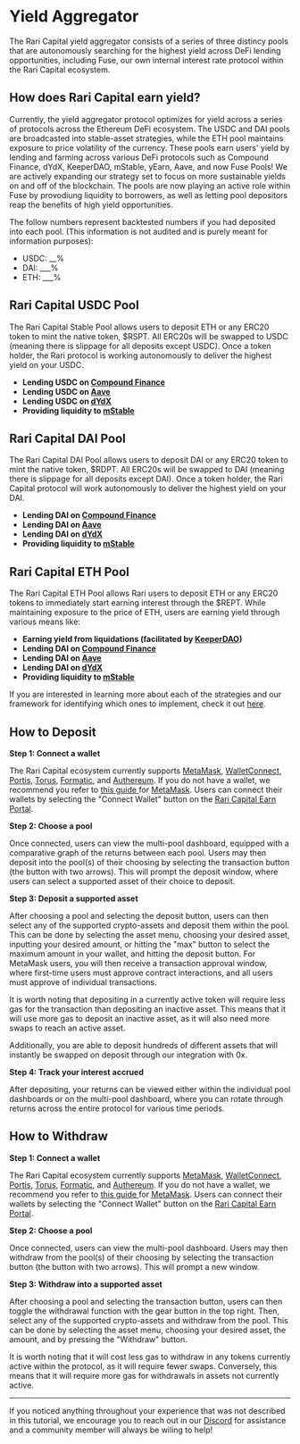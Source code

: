 # Yield Aggregator

The Rari Capital yield aggregator consists of a series of three distincy pools that are autonomously searching for the highest yield across DeFi lending opportunities, including Fuse, our own internal interest rate protocol within the Rari Capital ecosystem.

## How does Rari Capital earn yield?

Currently, the yield aggregator protocol optimizes for yield across a series of protocols across the Ethereum DeFi ecosystem. The USDC and DAI pools are broadcasted into stable-asset strategies, while the ETH pool maintains exposure to price volatility of the currency. These pools earn users' yield by lending and farming across various DeFi protocols such as Compound Finance, dYdX, KeeperDAO, mStable, yEarn, Aave, and now Fuse Pools! We are actively expanding our strategy set to focus on more sustainable yields on and off of the blockchain. The pools are now playing an active role within Fuse by provodiung liquidity to borrowers, as well as letting pool depositors reap the benefits of high yield opportunities.

The follow numbers represent backtested numbers if you had deposited into each pool. (This information is not audited and is purely meant for information purposes):

- USDC: __% 
- DAI: ___% 
- ETH: ___% 

## Rari Capital USDC Pool

The Rari Capital Stable Pool allows users to deposit ETH or any ERC20 token to mint the native token, $RSPT. All ERC20s will be swapped to USDC (meaning there is slippage for all deposits except USDC). Once a token holder, the Rari protocol is working autonomously to deliver the highest yield on your USDC.

- **Lending USDC on [Compound Finance](https://compound.finance/)**
- **Lending USDC on [Aave](https://aave.com/)**
- **Lending USDC on [dYdX](https://dydx.exchange/)**
- **Providing liquidity to [mStable](https://mstable.org/)**

## Rari Capital DAI Pool

The Rari Capital DAI Pool allows users to deposit DAI or any ERC20 token to mint the native token, $RDPT. All ERC20s will be swapped to DAI (meaning there is slippage for all deposits except DAI). Once a token holder, the Rari Capital protocol will work autonomously to deliver the highest yield on your DAI.

- **Lending DAI on [Compound Finance](https://compound.finance/)**
- **Lending DAI on [Aave](https://aave.com/)**
- **Lending DAI on [dYdX](https://dydx.exchange/)**
- **Providing liquidity to [mStable](https://mstable.org/)**



## Rari Capital ETH Pool

The Rari Capital ETH Pool allows Rari users to deposit ETH or any ERC20 tokens to immediately start earning interest through the $REPT. While maintaining exposure to the price of ETH, users are earning yield through various means like:

- **Earning yield from liquidations (facilitated by [KeeperDAO](https://app.keeperdao.com/))**
- **Lending DAI on [Compound Finance](https://compound.finance/)**
- **Lending DAI on [Aave](https://aave.com/)**
- **Lending DAI on [dYdX](https://dydx.exchange/)**
- **Providing liquidity to [mStable](https://mstable.org/)**

If you are interested in learning more about each of the strategies and our framework for identifying which ones to implement, check it out [here](https://www.notion.so/Rari-Strategy-Assessment-Framework-2d1edffcf80f4750973f6e90e97b70a4).

## How to Deposit

**Step 1: Connect a wallet**

The Rari Capital ecosystem currently supports [MetaMask](metamask.io), [WalletConnect](walletconnect.org), [Portis](portis.io), [Torus](https://tor.us/), [Formatic](https://fortmatic.com/), and [Authereum](https://authereum.com/). If you do not have a wallet, we recommend you refer to [this guide ](https://metamask.zendesk.com/hc/en-us/articles/360015489531-Getting-Started-With-MetaMask-Part-1)for [MetaMask](Metamask.io). Users can connect their wallets by selecting the "Connect Wallet" button on the [Rari Capital Earn Portal](https://app.rari.capital/Earn).

**Step 2: Choose a pool**

Once connected, users can view the multi-pool dashboard, equipped with a comparative graph of the returns between each pool. Users may then deposit into the pool(s) of their choosing by selecting the transaction button (the button with two arrows). This will prompt the deposit window, where users can select a supported asset of their choice to deposit.

**Step 3: Deposit a supported asset**

After choosing a pool and selecting the deposit button, users can then select any of the supported crypto-assets and deposit them within the pool. This can be done by selecting the asset menu, choosing your desired asset, inputting your desired amount, or hitting the "max" button to select the maximum amount in your wallet, and hitting the deposit button. For MetaMask users, you will then receive a transaction approval window, where first-time users must approve contract interactions, and all users must approve of individual transactions.

It is worth noting that depositing in a currently active token will require less gas for the transaction than depositing an inactive asset. This means that it will use more gas to deposit an inactive asset, as it will also need more swaps to reach an active asset.

Additionally, you are able to deposit hundreds of different assets that will instantly be swapped on deposit through our integration with 0x.

**Step 4: Track your interest accrued**

After depositing, your returns can be viewed either within the individual pool dashboards or on the multi-pool dashboard, where you can rotate through returns across the entire protocol for various time periods.

## How to Withdraw

**Step 1: Connect a wallet**

The Rari Capital ecosystem currently supports [MetaMask](metamask.io), [WalletConnect](walletconnect.org), [Portis](portis.io), [Torus](https://tor.us/), [Formatic](https://fortmatic.com/), and [Authereum](https://authereum.com/). If you do not have a wallet, we recommend you refer to [this guide ](https://metamask.zendesk.com/hc/en-us/articles/360015489531-Getting-Started-With-MetaMask-Part-1)for [MetaMask](Metamask.io). Users can connect their wallets by selecting the "Connect Wallet" button on the [Rari Capital Earn Portal](https://app.rari.capital/Earn).

**Step 2: Choose a pool**

Once connected, users can view the multi-pool dashboard. Users may then withdraw from the pool(s) of their choosing by selecting the transaction button (the button with two arrows). This will prompt a new window.

**Step 3: Withdraw into a supported asset**

After choosing a pool and selecting the transaction button, users can then toggle the withdrawal function with the gear button in the top right. Then, select any of the supported crypto-assets and withdraw from the pool. This can be done by selecting the asset menu, choosing your desired asset, the amount, and by pressing the "Withdraw" button.

It is worth noting that it will cost less gas to withdraw in any tokens currently active within the protocol, as it will require fewer swaps. Conversely, this means that it will require more gas for withdrawals in assets not currently active.

------

If you noticed anything throughout your experience that was not described in this tutorial, we encourage you to reach out in our [Discord](Discord.xjfjfjdf) for assistance and a community member will always be wiling to help!